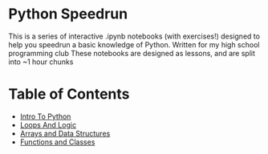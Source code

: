 # Python Speedrun

This is a series of interactive .ipynb notebooks (with exercises!) designed to help you speedrun a basic knowledge of Python. Written for my high school programming club
These notebooks are designed as lessons, and are split into ~1 hour chunks

# Table of Contents
- [Intro To Python](Intro_To_Python.ipynb)
- [Loops And Logic](Loops_And_Logic.ipynb)
- [Arrays and Data Structures](Data_Structures.ipynb)
- [Functions and Classes](Functions_And_Classes.ipynb)